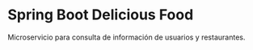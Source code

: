# Spring Boot Delicious Food

Microservicio para consulta de información de usuarios y restaurantes.